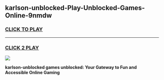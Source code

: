 
## karlson-unblocked-Play-Unblocked-Games-Online-9nmdw
<h3>
<a href="https://premium76.site?title=karlson-unblocked&ref=25A">CLICK TO PLAY</a></h3>
<hr>

<h3>
<a href="https://premium76.site?title=karlson-unblocked&ref=25A">CLICK 2 PLAY</a>
  
</h3>

<a href="https://premium76.site?title=karlson-unblocked&ref=25A"><img src="https://clearcache.store/games.png"></a>


**karlson-unblocked games unblocked: Your Gateway to Fun and Accessible Online Gaming**
